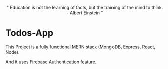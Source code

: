 <p align="center">
  " Education is not the learning of facts, but the training of the mind to think. - Albert Einstein "
</p>

# Todos-App

This Project is a fully functional MERN stack (MongoDB, Express, React, Node). 

And it uses Firebase Authentication feature.
